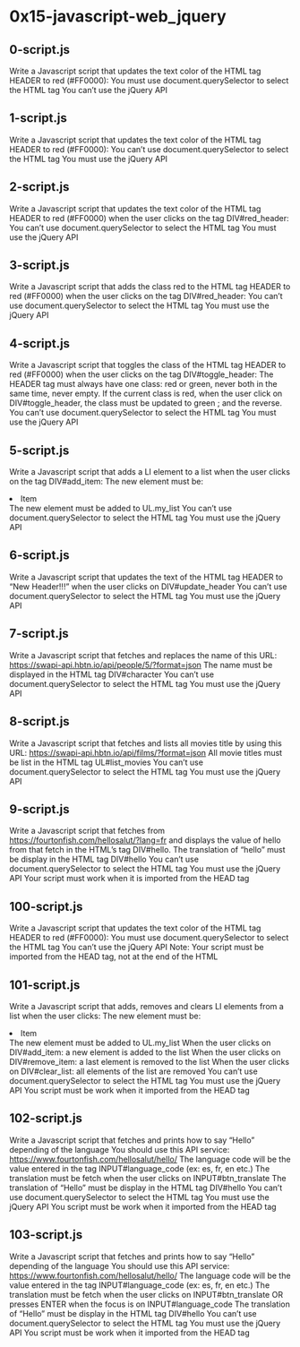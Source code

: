 # 0x15-javascript-web_jquery
## 0-script.js
Write a Javascript script that updates the text color of the HTML tag HEADER to red (#FF0000):
You must use document.querySelector to select the HTML tag
You can’t use the jQuery API
## 1-script.js
Write a Javascript script that updates the text color of the HTML tag HEADER to red (#FF0000):
You can’t use document.querySelector to select the HTML tag
You must use the jQuery API
## 2-script.js
Write a Javascript script that updates the text color of the HTML tag HEADER to red (#FF0000) when the user clicks on the tag DIV#red_header:
You can’t use document.querySelector to select the HTML tag
You must use the jQuery API
## 3-script.js
Write a Javascript script that adds the class red to the HTML tag HEADER to red (#FF0000) when the user clicks on the tag DIV#red_header:
You can’t use document.querySelector to select the HTML tag
You must use the jQuery API
## 4-script.js
Write a Javascript script that toggles the class of the HTML tag HEADER to red (#FF0000) when the user clicks on the tag DIV#toggle_header:
The HEADER tag must always have one class: red or green, never both in the same time, never empty.
If the current class is red, when the user click on DIV#toggle_header, the class must be updated to green ; and the reverse.
You can’t use document.querySelector to select the HTML tag
You must use the jQuery API
## 5-script.js
Write a Javascript script that adds a LI element to a list when the user clicks on the tag DIV#add_item:
The new element must be: <li>Item</li>
The new element must be added to UL.my_list
You can’t use document.querySelector to select the HTML tag
You must use the jQuery API
## 6-script.js
Write a Javascript script that updates the text of the HTML tag HEADER to “New Header!!!” when the user clicks on DIV#update_header
You can’t use document.querySelector to select the HTML tag
You must use the jQuery API
## 7-script.js
Write a Javascript script that fetches and replaces the name of this URL: https://swapi-api.hbtn.io/api/people/5/?format=json
The name must be displayed in the HTML tag DIV#character
You can’t use document.querySelector to select the HTML tag
You must use the jQuery API
## 8-script.js
Write a Javascript script that fetches and lists all movies title by using this URL: https://swapi-api.hbtn.io/api/films/?format=json
All movie titles must be list in the HTML tag UL#list_movies
You can’t use document.querySelector to select the HTML tag
You must use the jQuery API
## 9-script.js
Write a Javascript script that fetches from https://fourtonfish.com/hellosalut/?lang=fr and displays the value of hello from that fetch in the HTML’s tag DIV#hello.
The translation of “hello” must be display in the HTML tag DIV#hello
You can’t use document.querySelector to select the HTML tag
You must use the jQuery API
Your script must work when it is imported from the HEAD tag
## 100-script.js
Write a Javascript script that updates the text color of the HTML tag HEADER to red (#FF0000):
You must use document.querySelector to select the HTML tag
You can’t use the jQuery API
Note: Your script must be imported from the HEAD tag, not at the end of the HTML
## 101-script.js
Write a Javascript script that adds, removes and clears LI elements from a list when the user clicks:
The new element must be: <li>Item</li>
The new element must be added to UL.my_list
When the user clicks on DIV#add_item: a new element is added to the list
When the user clicks on DIV#remove_item: a last element is removed to the list
When the user clicks on DIV#clear_list: all elements of the list are removed
You can’t use document.querySelector to select the HTML tag
You must use the jQuery API
You script must be work when it imported from the HEAD tag
## 102-script.js
Write a Javascript script that fetches and prints how to say “Hello” depending of the language
You should use this API service: https://www.fourtonfish.com/hellosalut/hello/
The language code will be the value entered in the tag INPUT#language_code (ex: es, fr, en etc.)
The translation must be fetch when the user clicks on INPUT#btn_translate
The translation of “Hello” must be display in the HTML tag DIV#hello
You can’t use document.querySelector to select the HTML tag
You must use the jQuery API
You script must be work when it imported from the HEAD tag
## 103-script.js
Write a Javascript script that fetches and prints how to say “Hello” depending of the language
You should use this API service: https://www.fourtonfish.com/hellosalut/hello/
The language code will be the value entered in the tag INPUT#language_code (ex: es, fr, en etc.)
The translation must be fetch when the user clicks on INPUT#btn_translate OR presses ENTER when the focus is on INPUT#language_code
The translation of “Hello” must be display in the HTML tag DIV#hello
You can’t use document.querySelector to select the HTML tag
You must use the jQuery API
You script must be work when it imported from the HEAD tag